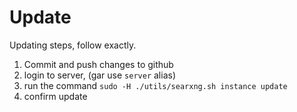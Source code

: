 # Update

Updating steps, follow exactly.

1. Commit and push changes to github
2. login to server, (gar use `server` alias)
3. run the command `sudo -H ./utils/searxng.sh instance update`
4. confirm update
